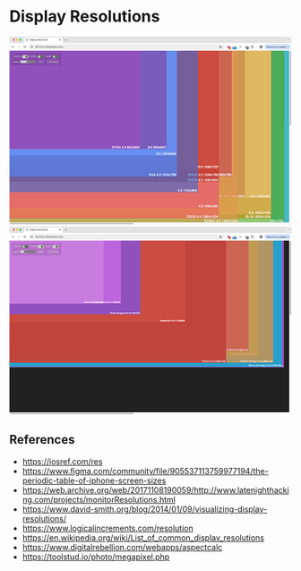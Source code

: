 # Display Resolutions

<!-- <img src="screenshot.png" width="700"> -->

<img src="assets/img/resolutions-screens.png" width="700">
<img src="assets/img/resolutions-mobile.png" width="700">

## References

- https://iosref.com/res
- https://www.figma.com/community/file/905537113759977194/the-periodic-table-of-iphone-screen-sizes
- https://web.archive.org/web/20171108190059/http://www.latenighthacking.com/projects/monitorResolutions.html
- https://www.david-smith.org/blog/2014/01/09/visualizing-display-resolutions/
- https://www.logicalincrements.com/resolution
- https://en.wikipedia.org/wiki/List_of_common_display_resolutions
- https://www.digitalrebellion.com/webapps/aspectcalc
- https://toolstud.io/photo/megapixel.php

